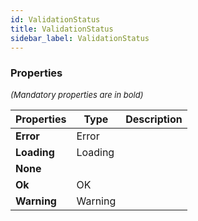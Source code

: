 ```yaml
---
id: ValidationStatus
title: ValidationStatus
sidebar_label: ValidationStatus
---
```




### Properties

<font size="2"><i>(Mandatory properties are in bold)</i></font>

| Properties | Type | Description |
| --------- | ---- | ----------- |
| **Error** | Error |  |
| **Loading** | Loading |  |
| **None** |  |  |
| **Ok** | OK |  |
| **Warning** | Warning |  |

